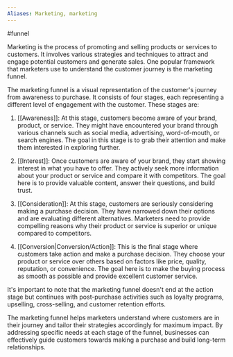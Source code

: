 ```yaml
---
Aliases: Marketing, marketing
---
```

#funnel 

Marketing is the process of promoting and selling products or services to customers. It involves various strategies and techniques to attract and engage potential customers and generate sales. One popular framework that marketers use to understand the customer journey is the marketing funnel.

The marketing funnel is a visual representation of the customer's journey from awareness to purchase. It consists of four stages, each representing a different level of engagement with the customer. These stages are:

1. [[Awareness]]: At this stage, customers become aware of your brand, product, or service. They might have encountered your brand through various channels such as social media, advertising, word-of-mouth, or search engines. The goal in this stage is to grab their attention and make them interested in exploring further.

2. [[Interest]]: Once customers are aware of your brand, they start showing interest in what you have to offer. They actively seek more information about your product or service and compare it with competitors. The goal here is to provide valuable content, answer their questions, and build trust.

3. [[Consideration]]: At this stage, customers are seriously considering making a purchase decision. They have narrowed down their options and are evaluating different alternatives. Marketers need to provide compelling reasons why their product or service is superior or unique compared to competitors.

4. [[Conversion|Conversion/Action]]: This is the final stage where customers take action and make a purchase decision. They choose your product or service over others based on factors like price, quality, reputation, or convenience. The goal here is to make the buying process as smooth as possible and provide excellent customer service.

It's important to note that the marketing funnel doesn't end at the action stage but continues with post-purchase activities such as loyalty programs, upselling, cross-selling, and customer retention efforts.

The marketing funnel helps marketers understand where customers are in their journey and tailor their strategies accordingly for maximum impact. By addressing specific needs at each stage of the funnel, businesses can effectively guide customers towards making a purchase and build long-term relationships.